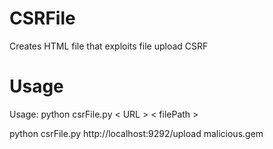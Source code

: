 # CSRFile
Creates HTML file that exploits file upload CSRF
# Usage
Usage: python csrFile.py < URL > < filePath >

python csrFile.py http://localhost:9292/upload malicious.gem
